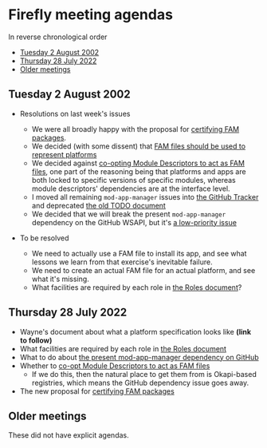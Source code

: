 # Firefly meeting agendas

In reverse chronological order

<!-- md2toc -l 2 agendas.md -->
* [Tuesday 2 August 2002](#tuesday-2-august-2002)
* [Thursday 28 July 2022](#thursday-28-july-2022)
* [Older meetings](#older-meetings)


## Tuesday 2 August 2002

* Resolutions on last week's issues
  * We were all broadly happy with the proposal for [certifying FAM packages](folio-app-metadata.md#certification).
  * We decided (with some dissent) that [FAM files should be used to represent platforms](fam-files-for-platforms.md)
  * We decided against [co-opting Module Descriptors to act as FAM files](folio-app-module-descriptor.md), one part of the reasoning being that platforms and apps are both locked to specific versions of specific modules, whereas module descriptors' dependencies are at the interface level.
  * I moved all remaining `mod-app-manager` issues into [the GitHub Tracker](https://github.com/MikeTaylor/mod-app-manager/issues) and deprecated [the old TODO document](https://github.com/MikeTaylor/mod-app-manager/blob/main/TODO.md)
  * We decided that we will break the present `mod-app-manager` dependency on the GitHub WSAPI, but it's [a low-priority issue](https://github.com/MikeTaylor/mod-app-manager/issues/4)

* To be resolved
  * We need to actually use a FAM file to install its app, and see what lessons we learn from that exercise's inevitable failure.
  * We need to create an actual FAM file for an actual platform, and see what it's missing.
  * What facilities are required by each role in [the Roles document](roles.md)?


## Thursday 28 July 2022

* Wayne's document about what a platform specification looks like **(link to follow)**
* What facilities are required by each role in [the Roles document](roles.md)
* What to do about [the present mod-app-manager dependency on GitHub](roles.md#unopinionated-vs-opinionated)
* Whether to [co-opt Module Descriptors to act as FAM files](folio-app-module-descriptor.md)
  * If we do this, then the natural place to get them from is Okapi-based registries, which means the GitHub dependency issue goes away.
* The new proposal for [certifying FAM packages](folio-app-metadata.md#certification)


## Older meetings

These did not have explicit agendas.


